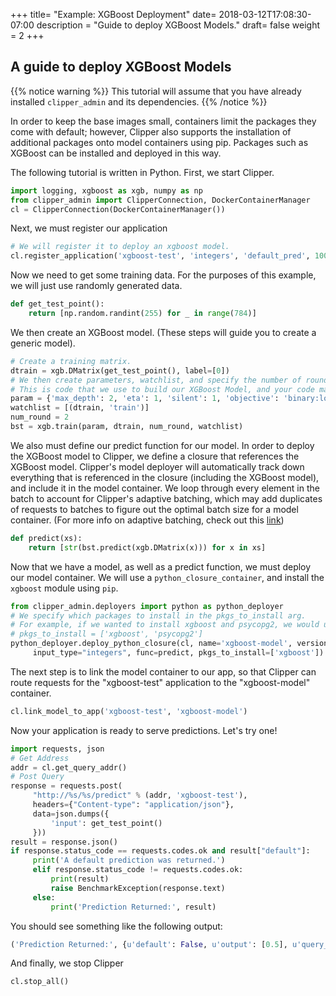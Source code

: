 +++
title= "Example: XGBoost Deployment"
date= 2018-03-12T17:08:30-07:00
description = "Guide to deploy XGBoost Models."
draft= false
weight = 2
+++
## A guide to deploy XGBoost Models
{{% notice warning %}}
This tutorial will assume that you have already installed `clipper_admin` and its dependencies.
{{% /notice %}}

In order to keep the base images small, containers limit the packages they come with default; however, Clipper also supports the installation of additional packages onto model containers using pip. Packages such as XGBoost can be installed and deployed in this way.

The following tutorial is written in Python. First, we start Clipper.
```python
import logging, xgboost as xgb, numpy as np
from clipper_admin import ClipperConnection, DockerContainerManager
cl = ClipperConnection(DockerContainerManager())
```
Next, we must register our application
```python
# We will register it to deploy an xgboost model.
cl.register_application('xgboost-test', 'integers', 'default_pred', 100000)
```
Now we need to get some training data. For the purposes of this example, we will just use randomly generated data.
```python
def get_test_point():
    return [np.random.randint(255) for _ in range(784)]
```
We then create an XGBoost model. (These steps will guide you to create a generic model).
```python
# Create a training matrix.
dtrain = xgb.DMatrix(get_test_point(), label=[0])
# We then create parameters, watchlist, and specify the number of rounds
# This is code that we use to build our XGBoost Model, and your code may differ.
param = {'max_depth': 2, 'eta': 1, 'silent': 1, 'objective': 'binary:logistic'}
watchlist = [(dtrain, 'train')]
num_round = 2
bst = xgb.train(param, dtrain, num_round, watchlist)
```
We also must define our predict function for our model. In order to deploy the XGBoost model to Clipper, we define a closure that references the XGBoost model. Clipper's model deployer will automatically track down everything that is referenced in the closure (including the XGBoost model), and include it in the model container. We loop through every element in the batch to account for Clipper's adaptive batching, which may add duplicates of requests to batches to figure out the optimal batch size for a model container. (For more info on adaptive batching, check out this [link](https://docs.google.com/presentation/d/12FLuE6HRnindJOxK_iy7pf8piC6SKR3KwDy-eNP0vlg/edit?usp=sharing))
```python
def predict(xs):
    return [str(bst.predict(xgb.DMatrix(x))) for x in xs]
```
Now that we have a model, as well as a predict function, we must deploy our model container. We will use a `python_closure_container`, and install the `xgboost` module using `pip`.
```python
from clipper_admin.deployers import python as python_deployer
# We specify which packages to install in the pkgs_to_install arg.
# For example, if we wanted to install xgboost and psycopg2, we would use
# pkgs_to_install = ['xgboost', 'psycopg2']
python_deployer.deploy_python_closure(cl, name='xgboost-model', version=1,
     input_type="integers", func=predict, pkgs_to_install=['xgboost'])
```
The next step is to link the model container to our app, so that Clipper can route requests for the "xgboost-test" application to the "xgboost-model" container.
```python
cl.link_model_to_app('xgboost-test', 'xgboost-model')
```
Now your application is ready to serve predictions. Let's try one!
```python
import requests, json
# Get Address
addr = cl.get_query_addr()
# Post Query
response = requests.post(
     "http://%s/%s/predict" % (addr, 'xgboost-test'),
     headers={"Content-type": "application/json"},
     data=json.dumps({
         'input': get_test_point()
     }))
result = response.json()
if response.status_code == requests.codes.ok and result["default"]:
     print('A default prediction was returned.')
     elif response.status_code != requests.codes.ok:
         print(result)
         raise BenchmarkException(response.text)
     else:
         print('Prediction Returned:', result)
```
You should see something like the following output:
```python
('Prediction Returned:', {u'default': False, u'output': [0.5], u'query_id': 26})
```
And finally, we stop Clipper
```python
cl.stop_all()
```

